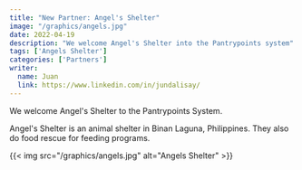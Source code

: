 ```yaml
---
title: "New Partner: Angel's Shelter"
image: "/graphics/angels.jpg"
date: 2022-04-19
description: "We welcome Angel's Shelter into the Pantrypoints system"
tags: ['Angels Shelter']
categories: ['Partners']
writer:
  name: Juan
  link: https://www.linkedin.com/in/jundalisay/
---
```



We welcome Angel's Shelter to the Pantrypoints System. 

<!-- our new partners implementing our moneyless points system:


## Matayog Tai-chi Yoga

Matayog teaches Tai-chi and Yoga in Paranaque City in The Philippines. 


{{< youtube j-yl97ajFDY >}}


## Neoholistic Yoga

Neoholistic Yoga is a yoga and pilates center in Taman Desa, Malaysia 



## Food for All

Food for All is a charity in Bicol Province that does feeding programs for poor communities



## Angel's Shelter -->

Angel's Shelter is an animal shelter in Binan Laguna, Philippines. They also do food rescue for feeding programs.

{{< img src="/graphics/angels.jpg" alt="Angels Shelter" >}}